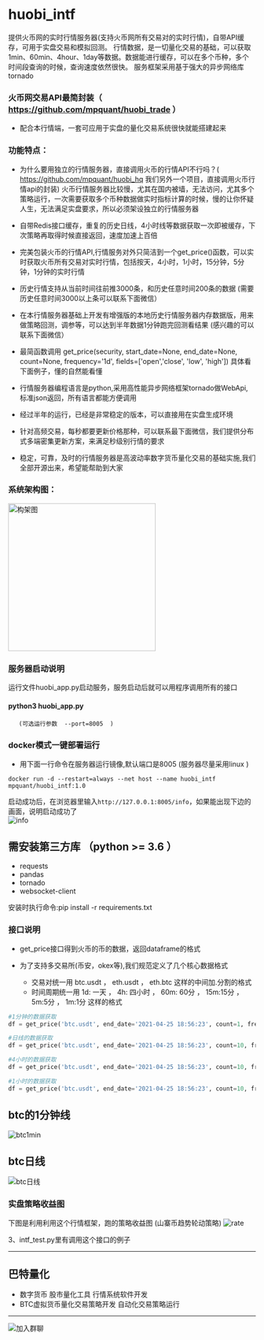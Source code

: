 # huobi_intf

提供火币网的实时行情服务器(支持火币网所有交易对的实时行情)，自带API缓存，可用于实盘交易和模拟回测。
行情数据，是一切量化交易的基础，可以获取1min、60min、4hour、1day等数据。数据能进行缓存，可以在多个币种，多个时间段查询的时候，查询速度依然很快。
服务框架采用基于强大的异步网络库tornado

### 火币网交易API最简封装（ https://github.com/mpquant/huobi_trade ）
* 配合本行情端，一套可应用于实盘的量化交易系统很快就能搭建起来   
   
### 功能特点：
* 为什么要用独立的行情服务器，直接调用火币的行情API不行吗？( https://github.com/mpquant/huobi_hq 我们另外一个项目，直接调用火币行情api的封装) 
  火币行情服务器比较慢，尤其在国内被墙，无法访问，尤其多个策略运行，一次需要获取多个币种数据做实时指标计算的时候，慢的让你怀疑人生，无法满足实盘要求，所以必须架设独立的行情服务器

* 自带Redis接口缓存，重复的历史日线，4小时线等数据获取一次即被缓存，下次策略再取得时候直接返回，速度加速上百倍  

* 完美包装火币的行情API,行情服务对外只简洁到一个get_price()函数，可以实时获取火币所有交易对实时行情，包括按天，4小时，1小时，15分钟，5分钟，1分钟的实时行情

* 历史行情支持从当前时间往前推3000条，和历史任意时间200条的数据 (需要历史任意时间3000以上条可以联系下面微信）

* 在本行情服务器基础上开发有增强版的本地历史行情服务器内存数据版，用来做策略回测，调参等，可以达到半年数据1分钟跑完回测看结果 (感兴趣的可以联系下面微信）

* 最简函数调用 get_price(security, start_date=None, end_date=None, count=None, frequency='1d', fields=['open','close', 'low', 'high']) 具体看下面例子，懂的自然能看懂

* 行情服务器编程语言是python,采用高性能异步网络框架tornado做WebApi, 标准json返回，所有语言都能方便调用

* 经过半年的运行，已经是非常稳定的版本，可以直接用在实盘生成环境

* 针对高频交易，每秒都要更新价格那种，可以联系最下面微信，我们提供分布式多端密集更新方案，来满足秒级别行情的要求

* 稳定，可靠，及时的行情服务器是高波动率数字货币量化交易的基础实施,我们全部开源出来，希望能帮助到大家

### 系统架构图：
<img src="/img/构架图.jpg" width = "300" height = "300" alt="构架图" align=center />

### 服务器启动说明
运行文件huobi_app.py启动服务，服务启动后就可以用程序调用所有的接口  

####   python3 huobi_app.py         
       (可选运行参数  --port=8005  )
       
###    docker模式一键部署运行 
* 用下面一行命令在服务器运行镜像,默认端口是8005 (服务器尽量采用linux ) 
```  
docker run -d --restart=always --net host --name huobi_intf  mpquant/huobi_intf:1.0
```

启动成功后，在浏览器里输入`http://127.0.0.1:8005/info`，如果能出现下边的画面，说明启动成功了  
![info](/img/info.png)


## 需安装第三方库 （python >= 3.6 ）
* requests
* pandas
* tornado
* websocket-client

安装时执行命令:pip install -r requirements.txt

### 接口说明
* get_price接口得到火币的币的数据，返回dataframe的格式

* 为了支持多交易所(币安，okex等),我们规范定义了几个核心数据格式
   * 交易对统一用 btc.usdt  ，  eth.usdt  ，    eth.btc  这样的中间加.分割的格式
   * 时间周期统一用 1d: 一天 ，  4h: 四小时 ，  60m: 60分 ，  15m:15分 ，  5m:5分 ，   1m:1分   这样的格式

```python
#1分钟的数据获取
df = get_price('btc.usdt', end_date='2021-04-25 18:56:23', count=1, frequency='1m')

#日线的数据获取
df = get_price('btc.usdt', end_date='2021-04-25 18:56:23', count=10, frequency='1d')

#4小时的数据获取
df = get_price('btc.usdt', end_date='2021-04-25 18:56:23', count=10, frequency='4h')

#1小时的数据获取
df = get_price('btc.usdt', end_date='2021-04-25 18:56:23', count=10, frequency='60m')

```

## btc的1分钟线
![btc1min](/img/btc_1min.png)

## btc日线
![btc日线](/img/btc_1day.png)
 

### 实盘策略收益图
下图是利用利用这个行情框架，跑的策略收益图 (山寨币趋势轮动策略)
![rate](/img/rate.png)



3、intf_test.py里有调用这个接口的例子

----------------------------------------------------

## 巴特量化
* 数字货币 股市量化工具 行情系统软件开发
* BTC虚拟货币量化交易策略开发 自动化交易策略运行
----------------------------------------------------

![加入群聊](/img/qrcode.png) 
